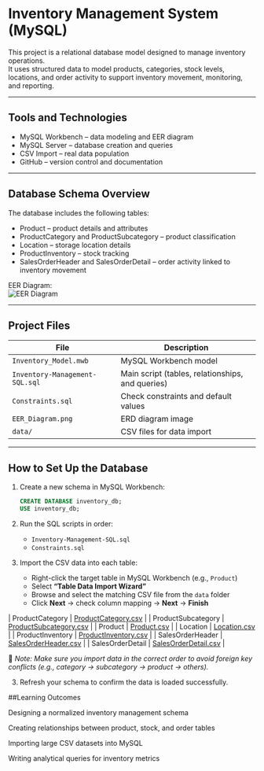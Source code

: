 # Inventory Management System (MySQL)

This project is a relational database model designed to manage inventory operations.  
It uses structured data to model products, categories, stock levels, locations, and order activity to support inventory movement, monitoring, and reporting.

---

## Tools and Technologies
- MySQL Workbench – data modeling and EER diagram
- MySQL Server – database creation and queries
- CSV Import – real data population
- GitHub – version control and documentation

---

## Database Schema Overview
The database includes the following tables:

- Product – product details and attributes  
- ProductCategory and ProductSubcategory – product classification  
- Location – storage location details  
- ProductInventory – stock tracking  
- SalesOrderHeader and SalesOrderDetail – order activity linked to inventory movement

EER Diagram:  
![EER Diagram](images/EER_Diagram.png)

---

## Project Files

| File | Description |
|------|-------------|
| `Inventory_Model.mwb` | MySQL Workbench model |
| `Inventory-Management-SQL.sql` | Main script (tables, relationships, and queries) |
| `Constraints.sql` | Check constraints and default values |
| `EER_Diagram.png` | ERD diagram image |
| `data/` | CSV files for data import |

---

## How to Set Up the Database

1. Create a new schema in MySQL Workbench:
   ```sql
   CREATE DATABASE inventory_db;
   USE inventory_db;
   
2. Run the SQL scripts in order:
   - `Inventory-Management-SQL.sql`
   - `Constraints.sql`
  
3. Import the CSV data into each table:

   - Right-click the target table in MySQL Workbench (e.g., `Product`)
   - Select **“Table Data Import Wizard”**
   - Browse and select the matching CSV file from the `data` folder
   - Click **Next** → check column mapping → **Next** → **Finish**
   
| ProductCategory         | [ProductCategory.csv](./data/ProductCategory.csv) |
| ProductSubcategory      | [ProductSubcategory.csv](./data/ProductSubcategory.csv) |
| Product                 | [Product.csv](./data/Product.csv) |
| Location                | [Location.csv](./data/Location.csv) |
| ProductInventory        | [ProductInventory.csv](./data/ProductInventory.csv) |
| SalesOrderHeader        | [SalesOrderHeader.csv](./data/SalesOrderHeader.csv) |
| SalesOrderDetail        | [SalesOrderDetail.csv](./data/SalesOrderDetail.csv) |

   📌 *Note: Make sure you import data in the correct order to avoid foreign key conflicts (e.g., category → subcategory → product → others).*
   
3. Refresh your schema to confirm the data is loaded successfully.

##Learning Outcomes

Designing a normalized inventory management schema

Creating relationships between product, stock, and order tables

Importing large CSV datasets into MySQL

Writing analytical queries for inventory metrics

